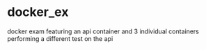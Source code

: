 # docker_ex
docker exam featuring an api container and 3 individual containers performing a different test on the api
